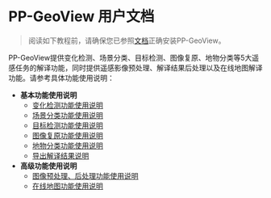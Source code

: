 # PP-GeoView 用户文档

> 阅读如下教程前，请确保您已参照[文档](../README.md)正确安装PP-GeoView。

PP-GeoView提供变化检测、场景分类、目标检测、图像复原、地物分类等5大遥感任务的解译功能，同时提供遥感影像预处理、解译结果后处理以及在线地图解译功能。请参考具体功能使用说明：

+ **基本功能使用说明**
    - [变化检测功能使用说明](./change_detection.md)
    - [场景分类功能使用说明](./classification.md)
    - [目标检测功能使用说明](./object_detection.md)
    - [图像复原功能使用说明](./image_restoration.md)
    - [地物分类功能使用说明](./semantic_segmentation.md)
    - [导出解译结果说明](./export_results.md)
+ **高级功能使用说明**
    - [图像预处理、后处理功能使用说明](./functions.md)
    - [在线地图功能使用说明](./online_BMap.md)
